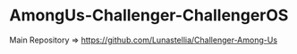 # AmongUs-Challenger-ChallengerOS
Main Repository => https://github.com/Lunastellia/Challenger-Among-Us
